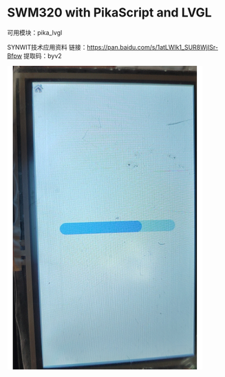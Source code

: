 # SWM320 with PikaScript and LVGL

可用模块：pika_lvgl

SYNWIT技术应用资料
链接：https://pan.baidu.com/s/1atLWlk1_SUR8WjISr-Bfpw
提取码：byv2

![](assets/image-20221019225111090.png)